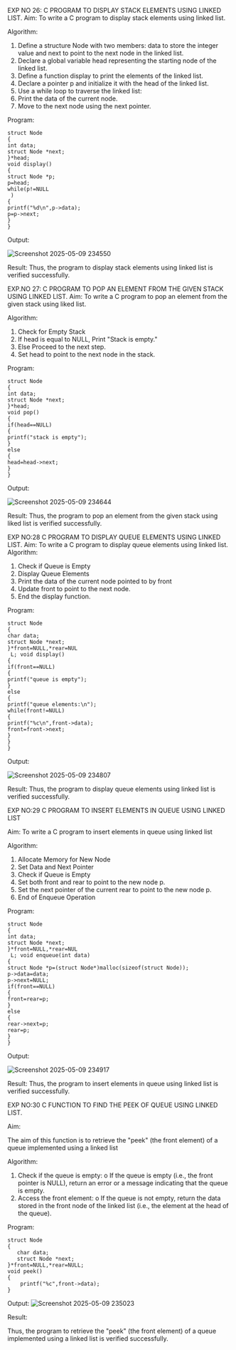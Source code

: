 

EXP NO 26: C PROGRAM TO DISPLAY STACK ELEMENTS USING LINKED LIST.
Aim:
To write a C program to display stack elements using linked list.

Algorithm:
1.	Define a structure Node with two members: data to store the integer value and next to point to the next node in the linked list.
2.	Declare a global variable head representing the starting node of the linked list.
3.	Define a function display to print the elements of the linked list.
4.	Declare a pointer p and initialize it with the head of the linked list.
5.	Use a while loop to traverse the linked list:
6.	Print the data of the current node.
7.	Move to the next node using the next pointer.
 
Program:
```
struct Node 
{ 
int data; 
struct Node *next; 
}*head; 
void display() 
{ 
struct Node *p; 
p=head; 
while(p!=NULL
 ) 
{ 
printf("%d\n",p->data); 
p=p->next; 
} 
}
```

Output:

![Screenshot 2025-05-09 234550](https://github.com/user-attachments/assets/6a713f33-6ab7-452c-a6e1-b5151e69e90b)

Result:
Thus, the program to display stack elements using linked list is verified successfully. 



EXP.NO 27: C PROGRAM TO POP AN ELEMENT FROM THE GIVEN STACK USING 
LINKED LIST.
Aim:
To write a C program to pop an element from the given stack using liked list.

Algorithm:
1.	Check for Empty Stack
2.	If head is equal to NULL, Print "Stack is empty."
3.	Else Proceed to the next step.
4.	Set head to point to the next node in the stack.
 
Program:

```
struct Node 
{ 
int data; 
struct Node *next; 
}*head; 
void pop() 
{ 
if(head==NULL) 
{ 
printf("stack is empty"); 
} 
else 
{ 
head=head->next; 
} 
}
```
Output:

![Screenshot 2025-05-09 234644](https://github.com/user-attachments/assets/1cfe9e3a-03b5-4100-8f54-348c855512d4)



Result:
Thus, the program to pop an element from the given stack using liked list is verified successfully.

 
EXP NO:28 C PROGRAM TO DISPLAY QUEUE ELEMENTS USING LINKED LIST.
Aim:
To write a C program to display queue elements using linked list.
Algorithm:
1.	Check if Queue is Empty
2.	Display Queue Elements
3.	Print the data of the current node pointed to by front
4.	Update front to point to the next node.
5.	End the display function.
 
Program:
```
struct Node 
{ 
char data; 
struct Node *next; 
}*front=NULL,*rear=NUL
 L; void display() 
{ 
if(front==NULL) 
{ 
printf("queue is empty"); 
} 
else 
{ 
printf("queue elements:\n"); 
while(front!=NULL) 
{ 
printf("%c\n",front->data); 
front=front->next; 
} 
} 
}
```

Output:


![Screenshot 2025-05-09 234807](https://github.com/user-attachments/assets/ff84226c-43da-4074-aa9c-c9615bc37ec9)

Result:
Thus, the program to display queue elements using linked list is verified successfully.


 
EXP NO:29 C PROGRAM TO INSERT ELEMENTS IN QUEUE USING LINKED LIST

Aim:
To write a C program to insert elements in queue using linked list

Algorithm:
1.	Allocate Memory for New Node
2.	Set Data and Next Pointer
3.	Check if Queue is Empty
4.	Set both front and rear to point to the new node p.
5.	Set the next pointer of the current rear to point to the new node p.
6.	End of Enqueue Operation
 
Program:
```
struct Node 
{ 
int data; 
struct Node *next; 
}*front=NULL,*rear=NUL
 L; void enqueue(int data) 
{ 
struct Node *p=(struct Node*)malloc(sizeof(struct Node)); 
p->data=data; 
p->next=NULL; 
if(front==NULL) 
{ 
front=rear=p; 
} 
else 
{ 
rear->next=p; 
rear=p; 
} 
}
```

Output:

![Screenshot 2025-05-09 234917](https://github.com/user-attachments/assets/634a5178-dc4d-498b-9c26-e54e6961cc4d)


Result:
Thus, the program to insert elements in queue using linked list is verified successfully.



EXP NO:30 C FUNCTION TO FIND THE PEEK OF QUEUE USING LINKED LIST.


Aim:

The aim of this function is to retrieve the "peek" (the front element) of a queue implemented using a linked list

Algorithm:

1.	Check if the queue is empty:
o 	If the queue is empty (i.e., the front pointer is NULL), return an error or a message indicating that the queue is empty.
2.	Access the front element:
o	 If the queue is not empty, return the data stored in the front node of the linked list (i.e., the element at the head of the queue).

Program:
```
struct Node 
{ 
   char data; 
   struct Node *next; 
}*front=NULL,*rear=NULL; 
void peek() 
{ 
    printf("%c",front->data); 
} 

````

Output:
![Screenshot 2025-05-09 235023](https://github.com/user-attachments/assets/bfb7bef0-a2fb-488b-b516-9d2cceb47d92)


Result:

Thus, the program to retrieve the "peek" (the front element) of a queue implemented using a linked list is verified successfully.


